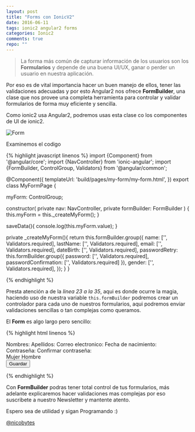 ```yaml
---
layout: post
title: "Forms con IonicV2"
date: 2016-06-11
tags: ionic2 angular2 forms
categories: Ionic2
comments: true
repo: ""
---
```


> La forma más común de capturar información de los usuarios son los **Formularios** y depende de una buena UI/UX, ganar o perder un usuario en nuestra aplicación. 

Por eso es de vital importancia hacer un buen manejo de ellos, tener las validaciones adecuadas y por esto Angular2 nos ofrece **FormBuilder**, una clase que nos provee una completa herramienta para controlar y validar formularios de forma muy eficiente y sencilla.

Como ionic2 usa Angular2, podremos usas esta clase co los componentes de UI de ionic2.

<img class="img-responsive" src="http://i.imgur.com/PWBxv0C.png" alt="Form">

Examinemos el codigo

{% highlight javascript linenos %}
import {Component} from '@angular/core';
import {NavController} from 'ionic-angular';
import {FormBuilder, ControlGroup, Validators} from '@angular/common';

@Component({
  templateUrl: 'build/pages/my-form/my-form.html',
})
export class MyFormPage {

  myForm: ControlGroup;
  
  constructor(
    private nav: NavController,
    private formBuilder: FormBuilder
  ) {
    this.myForm = this._createMyForm();
  }
  
  saveData(){
    console.log(this.myForm.value);
  }
  
  private _createMyForm(){
    return this.formBuilder.group({
      name: ['', Validators.required],
      lastName: ['', Validators.required],
      email: ['', Validators.required],
      dateBirth: ['', Validators.required],
      passwordRetry: this.formBuilder.group({
        password: ['', Validators.required],
        passwordConfirmation: ['', Validators.required]
      }),
      gender: ['', Validators.required],
    });
  }
}

{% endhighlight %}

Presta atención a de la *linea 23 a la 35*, aqui es donde ocurre la magia, haciendo uso de nuestra variable `this.formBuilder` podremos crear un controlador para cada uno de nuestros formularios, aqui podremos enviar validaciones sencillas o tan complejas como queramos. 

El **Form** es algo largo pero sencillo:

{% highlight html linenos %}

<form [ngFormModel]="myForm" (ngSubmit)="saveData()">
  <ion-list>
    <ion-item>
      <ion-icon name="person" item-left></ion-icon>
      <ion-label stacked>Nombres:</ion-label>
      <ion-input ngControl="name" type="text" placeholder="Nombre"></ion-input>
    </ion-item>
    <ion-item>
      <ion-icon name="person" item-left></ion-icon>
      <ion-label stacked>Apellidos:</ion-label>
      <ion-input ngControl="lastName" type="text" placeholder="Apellidos"></ion-input>
    </ion-item>
    <ion-item>
      <ion-icon name="mail" item-left></ion-icon>
      <ion-label stacked>Correo electronico:</ion-label>
      <ion-input ngControl="email" type="email" placeholder="Email"></ion-input>
    </ion-item>
    <ion-item>
      <ion-icon name="calendar" item-left></ion-icon>
      <ion-label stacked>Fecha de nacimiento:</ion-label>
      <ion-datetime ngControl="dateBirth" displayFormat="MM-DD-YYYY" placeholder="MM-DD-YYY"></ion-datetime>
    </ion-item>
    <div ngControlGroup="passwordRetry">
      <ion-item>
        <ion-icon name="eye" item-left></ion-icon>
        <ion-label stacked>Contraseña:</ion-label>
        <ion-input ngControl="password" type="password" placeholder="Contraseña"></ion-input>
      </ion-item>
      <ion-item>
        <ion-icon name="eye" item-left></ion-icon>
        <ion-label stacked>Confirmar contraseña:</ion-label>
        <ion-input ngControl="passwordConfirmation" type="password" placeholder="Confirmar contraseña"></ion-input>
      </ion-item>
    </div>
    <ion-row radio-group ngControl="gender">
      <ion-item>
        <ion-icon name="woman" item-left></ion-icon>
        <ion-label>Mujer</ion-label>
        <ion-radio value="2"></ion-radio>
      </ion-item>
      <ion-item>
        <ion-icon name="man" item-left></ion-icon>
        <ion-label>Hombre</ion-label>
        <ion-radio value="1"></ion-radio>
      </ion-item>
    </ion-row>
  </ion-list>
  <div padding>
    <button primary block type="submit" [disabled]="!myForm.valid">Guardar</button>
  </div>
</form> 

{% endhighlight %}

Con **FormBuilder** podras tener total control de tus formularios, más adelante explicaremos hacer validaciones mas complejas por eso suscribete a nuestro Newsletter y mantente atento.

Espero sea de utilidad y sigan Programando :)


[@nicobytes](http://www.nicobytes.com)